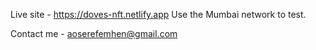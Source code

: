 Live site - https://doves-nft.netlify.app
Use the Mumbai network to test.

Contact me - aoserefemhen@gmail.com
